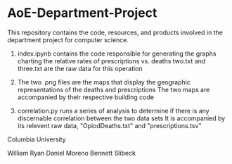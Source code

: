 # AoE-Department-Project

This repository contains the code, resources, and products involved in the department project for computer science.

1) index.ipynb contains the code responsible for generating the graphs charting the relative rates of prescriptions vs. deaths
      two.txt and three.txt are the raw data for this operation
  
2) The two .png files are the maps that display the geographic representations of the deaths and prescriptions
      The two maps are accompanied by their respective building code
     
3) correlation.py runs a series of analysis to determine if there is any discernable correlation between the two data sets
      It is accompanied by its relevent raw data, "OpiodDeaths.txt" and "prescriptions.tsv"
  
 

Columbia University

William Ryan
Daniel Moreno
Bennett Slibeck
